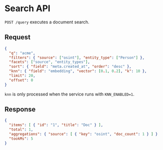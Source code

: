 # Search API

`POST /query` executes a document search.

## Request

```json
{
  "q": "acme",
  "filters": { "source": ["osint"], "entity_type": ["Person"] },
  "facets": ["source", "entity_types"],
  "sort": { "field": "meta.created_at", "order": "desc" },
  "knn": { "field": "embedding", "vector": [0.1, 0.2], "k": 10 },
  "limit": 20,
  "offset": 0
}
```

`knn` is only processed when the service runs with `KNN_ENABLED=1`.

## Response

```json
{
  "items": [ { "id": "1", "title": "Doc" } ],
  "total": 1,
  "aggregations": { "source": [ { "key": "osint", "doc_count": 1 } ] },
  "tookMs": 5
}
```
